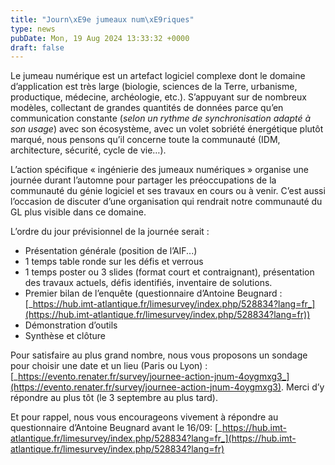 ```yaml
---
title: "Journ\xE9e jumeaux num\xE9riques"
type: news
pubDate: Mon, 19 Aug 2024 13:33:32 +0000
draft: false
---
```


Le jumeau numérique est un artefact logiciel complexe dont le domaine d’application est très large (biologie, sciences de la Terre, urbanisme, productique, médecine, archéologie, etc.). S’appuyant sur de nombreux modèles, collectant de grandes quantités de données parce qu’en communication constante (_selon un rythme de synchronisation adapté_  _à son usage_) avec son écosystème, avec un volet sobriété énergétique plutôt marqué, nous pensons qu’il concerne toute la communauté (IDM, architecture, sécurité, cycle de vie…). 

L’action spécifique « ingénierie des jumeaux numériques » organise une journée durant l’automne pour partager les préoccupations de la communauté du génie logiciel et ses travaux en cours ou à venir. C’est aussi l’occasion de discuter d’une organisation qui rendrait notre communauté du GL plus visible dans ce domaine.

L’ordre du jour prévisionnel de la journée serait : 

  * Présentation générale (position de l’AIF...)
  * 1 temps table ronde sur les défis et verrous
  * 1 temps poster ou 3 slides (format court et contraignant), présentation des travaux actuels, défis identifiés, inventaire de solutions.
  * Premier bilan de l’enquête (questionnaire d’Antoine Beugnard : [_https://hub.imt-atlantique.fr/limesurvey/index.php/528834?lang=fr_](https://hub.imt-atlantique.fr/limesurvey/index.php/528834?lang=fr))
  * Démonstration d’outils
  * Synthèse et clôture



Pour satisfaire au plus grand nombre, nous vous proposons un sondage pour choisir une date et un lieu (Paris ou Lyon) : [_https://evento.renater.fr/survey/journee-action-jnum-4oygmxg3_](https://evento.renater.fr/survey/journee-action-jnum-4oygmxg3). Merci d’y répondre au plus tôt (le 3 septembre au plus tard).

Et pour rappel, nous vous encourageons vivement à répondre au questionnaire d’Antoine Beugnard avant le 16/09: [_https://hub.imt-atlantique.fr/limesurvey/index.php/528834?lang=fr_](https://hub.imt-atlantique.fr/limesurvey/index.php/528834?lang=fr)

